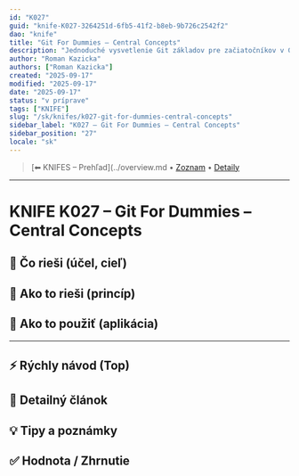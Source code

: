```yaml
---
id: "K027"
guid: "knife-K027-3264251d-6fb5-41f2-b8eb-9b726c2542f2"
dao: "knife"
title: "Git For Dummies – Central Concepts"
description: "Jednoduché vysvetlenie Git základov pre začiatočníkov v GitEA (organizácia, repozitár, working directory, atď.)"
author: "Roman Kazicka"
authors: ["Roman Kazicka"]
created: "2025-09-17"
modified: "2025-09-17"
date: "2025-09-17"
status: "v príprave"
tags: ["KNIFE"]
slug: "/sk/knifes/k027-git-for-dummies-central-concepts"
sidebar_label: "K027 – Git For Dummies – Central Concepts"
sidebar_position: "27"
locale: "sk"
---
```

<!-- body:start -->

<!-- nav:knifes -->
> [⬅ KNIFES – Prehľad](../overview.md • [Zoznam](../KNIFE_Overview_List.md) • [Detaily](../KNIFE_Overview_Details.md)
---
# KNIFE K027 – Git For Dummies – Central Concepts

## 🎯 Čo rieši (účel, cieľ)

## 🧩 Ako to rieši (princíp)

## 🧪 Ako to použiť (aplikácia)

---

## ⚡ Rýchly návod (Top)

## 📜 Detailný článok

## 💡 Tipy a poznámky

## ✅ Hodnota / Zhrnutie
